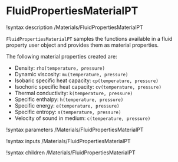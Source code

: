 # FluidPropertiesMaterialPT

!syntax description /Materials/FluidPropertiesMaterialPT

`FluidPropertiesMaterialPT` samples the functions available in a fluid property user object
and provides them as material properties.

The following material properties created are:

- Density: `rho(temperature, pressure)`
- Dynamic viscosity: `mu(temperature, pressure)`
- Isobaric specific heat capacity: `cp(temperature, pressure)`
- Isochoric specific heat capacity: `cv(temperature, pressure)`
- Thermal conductivity: `k(temperature, pressure)`
- Specific enthalpy: `h(temperature, pressure)`
- Specific energy: `e(temperature, pressure)`
- Specific entropy: `s(temperature, pressure)`
- Velocity of sound in medium: `c(temperature, pressure)`

!syntax parameters /Materials/FluidPropertiesMaterialPT

!syntax inputs /Materials/FluidPropertiesMaterialPT

!syntax children /Materials/FluidPropertiesMaterialPT
